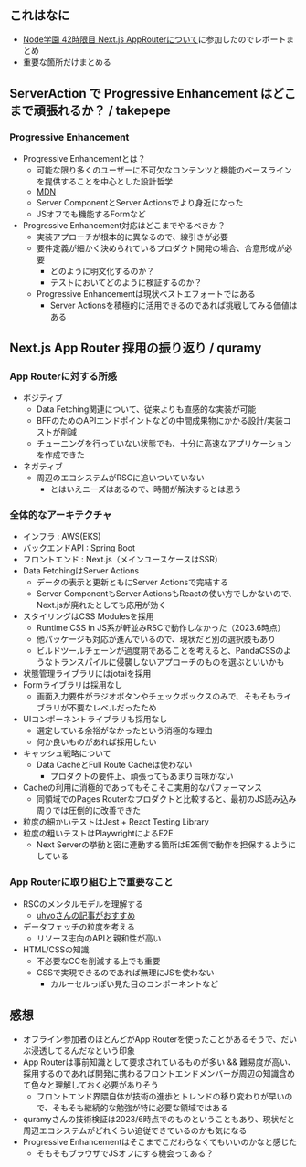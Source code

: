 ## これはなに
- [Node学園 42時限目 Next.js AppRouterについて](https://nodejs.connpass.com/event/315443/)に参加したのでレポートまとめ
- 重要な箇所だけまとめる

## ServerAction で Progressive Enhancement はどこまで頑張れるか？ / takepepe
### Progressive Enhancement
- Progressive Enhancementとは？
	- 可能な限り多くのユーザーに不可欠なコンテンツと機能のベースラインを提供することを中心とした設計哲学
	- [MDN](https://developer.mozilla.org/ja/docs/Glossary/Progressive_Enhancement)
	- Server ComponentとServer Actionsでより身近になった
	- JSオフでも機能するFormなど
- Progressive Enhancement対応はどこまでやるべきか？
	- 実装アプローチが根本的に異なるので、線引きが必要
	- 要件定義が細かく決められているプロダクト開発の場合、合意形成が必要
		- どのように明文化するのか？
		- テストにおいてどのように検証するのか？
	- Progressive Enhancementは現状ベストエフォートではある
		- Server Actionsを積極的に活用できるのであれば挑戦してみる価値はある

## Next.js App Router 採用の振り返り / quramy
### App Routerに対する所感
- ポジティブ
	- Data Fetching関連について、従来よりも直感的な実装が可能
	- BFFのためのAPIエンドポイントなどの中間成果物にかかる設計/実装コストが削減
	- チューニングを行っていない状態でも、十分に高速なアプリケーションを作成できた
- ネガティブ
	- 周辺のエコシステムがRSCに追いついていない
		- とはいえニーズはあるので、時間が解決するとは思う

### 全体的なアーキテクチャ
- インフラ : AWS(EKS)
- バックエンドAPI : Spring Boot
- フロントエンド : Next.js（メインユースケースはSSR）
- Data FetchingはServer Actions
	- データの表示と更新ともにServer Actionsで完結する
	- Server ComponentもServer ActionsもReactの使い方でしかないので、Next.jsが廃れたとしても応用が効く
- スタイリングはCSS Modulesを採用
	- Runtime CSS in JS系が軒並みRSCで動作しなかった（2023.6時点）
	- 他パッケージも対応が進んでいるので、現状だと別の選択肢もあり
	- ビルドツールチェーンが過度期であることを考えると、PandaCSSのようなトランスパイルに侵襲しないアプローチのものを選ぶといいかも
- 状態管理ライブラリにはjotaiを採用
- Formライブラリは採用なし
	- 画面入力要件がラジオボタンやチェックボックスのみで、そもそもライブラリが不要なレベルだったため
- UIコンポーネントライブラリも採用なし
	- 選定している余裕がなかったという消極的な理由
	- 何か良いものがあれば採用したい
- キャッシュ戦略について
	- Data CacheとFull Route Cacheは使わない
		- プロダクトの要件上、頑張ってもあまり旨味がない
- Cacheの利用に消極的であってもそこそこ実用的なパフォーマンス
	- 同領域でのPages Routerなプロダクトと比較すると、最初のJS読み込み周りでは圧倒的に改善できた
- 粒度の細かいテストはJest + React Testing Library
- 粒度の粗いテストはPlaywrightによるE2E
	- Next Serverの挙動と密に連動する箇所はE2E側で動作を担保するようにしている

### App Routerに取り組む上で重要なこと
- RSCのメンタルモデルを理解する
	- [uhyoさんの記事がおすすめ](https://zenn.dev/uhyo/articles/react-server-components-multi-stage)
- データフェッチの粒度を考える
	- リソース志向のAPIと親和性が高い
- HTML/CSSの知識
	- 不必要なCCを削減する上でも重要
	- CSSで実現できるのであれば無理にJSを使わない
		- カルーセルっぽい見た目のコンポーネントなど

## 感想
- オフライン参加者のほとんどがApp Routerを使ったことがあるそうで、だいぶ浸透してるんだなという印象
- App Routerは事前知識として要求されているものが多い && 難易度が高い、採用するのであれば開発に携わるフロントエンドメンバーが周辺の知識含めて色々と理解しておく必要がありそう
	- フロントエンド界隈自体が技術の進歩とトレンドの移り変わりが早いので、そもそも継続的な勉強が特に必要な領域ではある
- quramyさんの技術検証は2023/6時点でのものということもあり、現状だと周辺エコシステムがどれくらい追従できているのかも気になる
- Progressive Enhancementはそこまでこだわらなくてもいいのかなと感じた
	- そもそもブラウザでJSオフにする機会ってある？